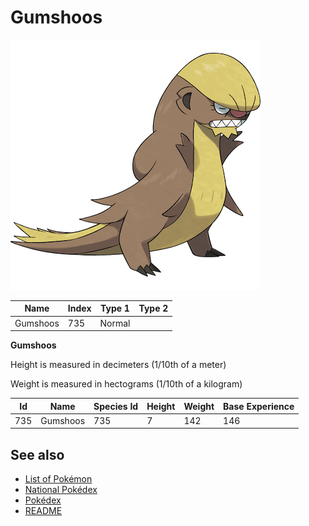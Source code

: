 # Gumshoos


![Gumshoos](images/735.png)

| **Name** | **Index** | **Type 1** | **Type 2** |
|----|----|----|----|
| Gumshoos | 735 | Normal  |  |

**Gumshoos** 


Height is measured in decimeters (1/10th of a meter)

Weight is measured in hectograms (1/10th of a kilogram)

| **Id** | **Name** | **Species Id** | **Height** | **Weight** | **Base Experience** |
|--------|----------|----------------|------------|------------|---------------------|
| 735 | Gumshoos | 735 | 7 | 142 | 146 |


## See also

- [List of Pokémon](../pokemon.md)
- [National Pokédex](../national_pokedex.md)
- [Pokédex](../pokedex.md)
- [README](../README.md)
